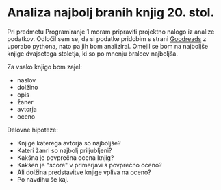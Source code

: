# Analiza najbolj branih knjig 20. stol.

Pri predmetu Programiranje 1 moram pripraviti projektno nalogo iz analize podatkov. Odločil sem se, da si podatke pridobim s strani [Goodreads](https://www.goodreads.com/list/show/6.Best_Books_of_the_20th_Century?page=1) z uporabo pythona, nato pa jih bom analiziral. Omejil se bom na najboljše knjige dvajsetega stoletja, ki so po mnenju bralcev najboljša.

Za vsako knjigo bom zajel:
- naslov
- dolžino
- opis
- žaner
- avtorja
- oceno
 
Delovne hipoteze:
- Knjige katerega avtorja so najboljše?
- Kateri žanri so najbolj priljubljeni?
- Kakšna je povprečna ocena knjig?
- Kakšen je "score" v primerjavi s povprečno oceno?
- Ali dolžina predstavitve knjige vpliva na oceno?
- Po navdihu še kaj.